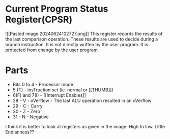 # Current Program Status Register(CPSR)
![[Pasted image 20240624102727.png]]
This register records the results of the last comparison operation. These results are used to decide during a branch instruction. It is not directly written by the user program. It is protected from change by the user program.

# Parts
- Bits 0 to 4 - Processor mode
- 5 (T) - insTruction set (ie. normal or [[THUMB]])
- 6(F) and 7(I) - [[Interrupt Enables]]
- 28 - V - oVerflow - The last ALU operation resulted in an oVerflow 
- 29 - C - Carry
- 30 - Z - Zero
- 31 - N - Negative

I think it is better to look at registers as given in the image. High to low. Little Endianness??
